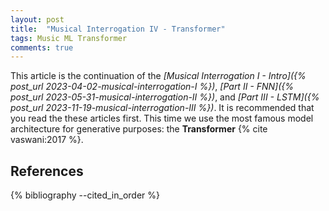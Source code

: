 ```yaml
---
layout: post
title:  "Musical Interrogation IV - Transformer"
tags: Music ML Transformer
comments: true
---
```


This article is the continuation of the *[Musical Interrogation I - Intro]({% post_url 2023-04-02-musical-interrogation-I %})*, *[Part II - FNN]({% post_url 2023-05-31-musical-interrogation-II %})*, and *[Part III - LSTM]({% post_url 2023-11-19-musical-interrogation-III %})*.
It is recommended that you read the these articles first.
This time we use the most famous model architecture for generative purposes: the **Transformer** {% cite vaswani:2017 %}.

## References

{% bibliography --cited_in_order %}